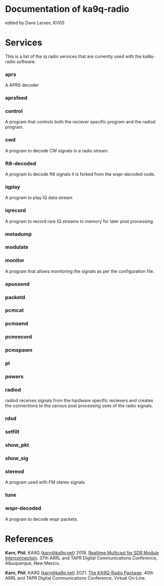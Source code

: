 
# Documentation of ka9q-radio

edited by Dave Larsen, KV0S




# Services

This is a list of the iq radio services that are currently used with the ka9q-radio software.



### aprs

A APRS decoder 

### aprsfeed

### control

A program that controls both the reciever specific program and the radiod program.

### cwd 

A program to decode CW signals in a radio stream.

### ft8-decoded

A program to decode ft8 signals it is forked from the wspr-decoded code.

### iqplay

A program to play IQ data stream

### iqrecord

A program to record rare IQ streams to memory for later post processing.

### metadump

### modulate

### monitor

A program that allows monitoring the signals as per the configuration file. 

### opussend

### packetd

### pcmcat

### pcmsend

### pcmrecord

### pcmspawn

### pl

### powers

### radiod

radiod receives signals from the hardware specific recievers and creates the connections to the various post processing uses of the radio signals.

### rdsd

### setfilt

### show_pkt

### show_sig

### stereod

A program used with FM stereo signals

### tune

### wspr-decoded
A program to decode wspr packets. 


# References



**Karn, Phil**, KA9Q (karn@ka9q.net) 2018. [Realtime Multicast for SDR Module Interconnection](https://tapr.org/40th-annual-arrl-and-tapr-digital-communications-conference/). 37th ARRL and TAPR Digital Communications Conference, Albuquerque, New Mexico.

**Karn, Phil**, KA9Q (karn@ka9q.net) 2021. [The KA9Q-Radio Package](https://tapr.org/37th-arrl-and-tapr-digital-communications-conference/). 40th ARRL and TAPR Digital Communications Conference, Virtual On-Line.




